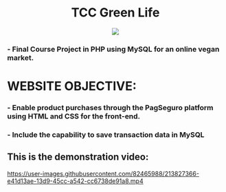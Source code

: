 <div align="center">
  
# TCC Green Life
  
 <Img src="https://user-images.githubusercontent.com/82465988/213821243-a4003f53-153a-441b-9eaa-63abe55b40a5.png"/>

</div>

### - Final Course Project in PHP using MySQL for an online vegan market.

# WEBSITE OBJECTIVE:
### - Enable product purchases through the PagSeguro platform using HTML and CSS for the front-end.
### - Include the capability to save transaction data in MySQL

## This is the demonstration video:



https://user-images.githubusercontent.com/82465988/213827366-e41d13ae-13d9-45cc-a542-cc6738de91a8.mp4

